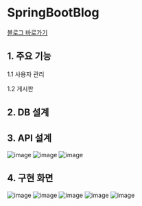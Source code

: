 # SpringBootBlog

<a href="http://springboot-blog-env.eba-upn4r5dq.ap-northeast-2.elasticbeanstalk.com/login" target="_blank">블로그 바로가기</a>

## 1. 주요 기능
 1.1 사용자 관리
      
 1.2 게시판

## 2. DB 설계

## 3. API 설계

![image](https://github.com/user-attachments/assets/ce900d67-addf-4e63-aeab-f67fe7a6bced)
![image](https://github.com/user-attachments/assets/02cb54ff-fd94-4c1a-a77e-9ba9b0391cd1)
![image](https://github.com/user-attachments/assets/89492375-147f-48d4-9803-6fda45d0d180)

## 4. 구현 화면

![image](https://github.com/user-attachments/assets/3a71c4b8-b029-4ce4-b03d-84ad1aa77a99)
![image](https://github.com/user-attachments/assets/7e789d96-6d9f-456e-be70-0530a2bf70b6)
![image](https://github.com/user-attachments/assets/0a73c314-8dcc-41d3-b39c-562a18d1955e)
![image](https://github.com/user-attachments/assets/86991f04-c192-4986-a994-447039033813)
![image](https://github.com/user-attachments/assets/b3c5c761-25c5-4052-9d8b-3753903ba7c7)
